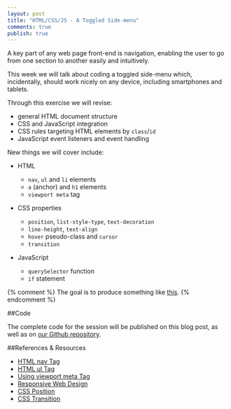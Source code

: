 ```yaml
---
layout: post
title: "HTML/CSS/JS - A Toggled Side-menu"
comments: true
publish: true
---
```


A key part of any web page front-end is navigation, enabling the user to go from one section to another easily and intuitively.

This week we will talk about coding a toggled side-menu which, incidentally, should work nicely on any device, including smartphones and tablets.

Through this exercise we will revise:

- general HTML document structure
- CSS and JavaScript integration
- CSS rules targeting HTML elements by `class`/`id`
- JavaScript event listeners and event handling

New things we will cover include:

- HTML 
  - `nav`, `ul` and `li` elements
  - `a` (anchor) and `h1` elements
  - `viewport meta` tag

- CSS properties
  - `position`, `list-style-type`, `text-decoration`
  - `line-height`, `text-align` 
  - `hover` pseudo-class and `cursor`
  - `transition`

- JavaScript 
  - `querySelector` function 
  - `if` statement

{% comment %}
The goal is to produce something like [this](http://mississaugacoding.2fh.co/sidemenu).
{% endcomment %}

##Code

The complete code for the session will be published on this blog post, as well as on [our Github repository](https://github.com/MississaugaCoding//example-html-css-js).

##References &amp; Resources

- [HTML nav Tag](http://www.w3schools.com/tags/tag_nav.asp)
- [HTML ul Tag](http://www.w3schools.com/tags/tag_ul.asp)
- [Using viewport meta Tag](https://developer.mozilla.org/en/docs/Mozilla/Mobile/Viewport_meta_tag)
- [Responsive Web Design](http://www.w3schools.com/css/css_rwd_viewport.asp)
- [CSS Position](https://css-tricks.com/absolute-relative-fixed-positioining-how-do-they-differ/)
- [CSS Transition](http://www.w3schools.com/css/css3_transitions.asp)

